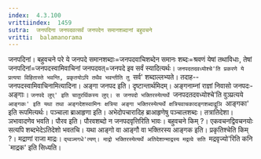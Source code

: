 ```yaml
---
index:  4.3.100
vrittiindex:  1459
sutra:  जनपदिना जनपदवत्सर्वं जनपदेन समानशब्दानां बहुवचने
vritti:  balamanorama 
---
```


जनपदिनां। बहुवचने परे ये जनपदे समानशब्दाः=जनपदवाचिशब्देन समानः शब्दः=श्रवणं येषां तथाविधाः, तेषां जनपदिनां=जनपदस्वामिवाचिनां जनपदवत्=जनपदे इव सर्वं स्यादित्यर्थः। `जनपदतदवध्योश्चे'ति प्रकरणे ये प्रत्यया विहितास्ते भवन्ति, प्रकृतयोऽपि तथैव भवन्तीति तु `सर्व' शब्दाल्लभ्यते। तदाह--जनपदस्वामिवाचिनामित्यादिना। अङ्गा जनपद इति। दृष्टान्तार्थमिदम्। अङ्गनाम्नां राज्ञां निवासो जनपदः-अङ्गाः। `जनपदे लुप्' इति चातुरर्थिकस्य लुप्। स जनपदो भक्तिरस्येत्यर्थे `जनपदतदवध्योश्चे'ति वुञ्प्रत्यये `आङ्गकः' इति यथा तथा अङ्गदेशस्वामिनः क्षत्रिया अङ्गा भक्तिरस्येत्यर्थे क्षत्रियवाचकादङ्गशब्दाद्वुञि `आङ्गका' इति रूपमित्यर्थः। पञ्चाला ब्राआहृणा इति। अभेदोपचारादिह ब्राआहृणेषु पञ्चालशब्दः। तत्रातिदेशा।ञभावादणेव भवति। पौरव इति। पौरवशब्दो न जनपदवृत्तिरिति भावः। बहुवचने किम् ?। एकवचनद्विवचनयोः सत्यपि शब्दभेदेऽतिदेशो भवतचि। यथा आङ्गो वा आङ्गौ वा भक्तिरस्य आङ्गक इति। प्रकृतिश्चेति किम् ?। मद्राणां राजा माद्रः। `द्य्वञ्मगधे'त्यण्। माद्रो भक्तिरस्येत्यर्थे अतिदेशान्माद्रस्य मद्रत्वे सति `मद्रवृज्यो'रिति कनि `माद्रक' इति सिध्यति। 

